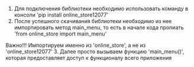 1. Для подключения библиотеки необходимо использовать команду в консоли 'pip install online_store12077'
2. После успешного скачивания библиотеки необходимо из нее импортировать метод main_menu, то есть в начале кода пропиать 'from online_store import main_menu'

Важно!!! Импортируем именно из 'online_store', а не из 'online_store12077'
3. Далее просто вызываем функцию 'main_menu()', которая предоставляет доступ к функционалу всего приложения